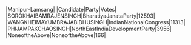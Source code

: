  
|Manipur-Lamsang|
|Candidate|Party|Votes|
|SOROKHAIBAMRAJENSINGH|BharatiyaJanataParty|12593|
|WANGKHEIMAYUMBRAJABIDHUSINGH|IndianNationalCongress|11313|
|PHIJAMPAKCHAOSINGH|NorthEastIndiaDevelopmentParty|3956|
|NoneoftheAbove|NoneoftheAbove|166|
